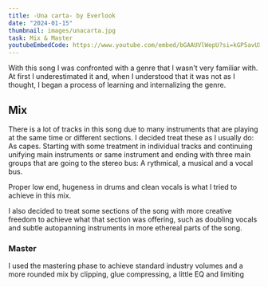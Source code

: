 ```yaml
---
title: -Una carta- by Everlook
date: "2024-01-15"
thumbnail: images/unacarta.jpg
task: Mix & Master
youtubeEmbedCode: https://www.youtube.com/embed/bGAAUVlWepU?si=kGP5avUX-f7tYZwI
---
```



With this song I was confronted with a genre that I wasn't very familiar with. At first I underestimated it and, when I understood that it was not as I thought, I began a process of learning and internalizing the genre. 

## Mix

There is a lot of tracks in this song due to many instruments that are playing at the same time or different sections. I decided treat these as I usually do: As capes. Starting with some treatment in individual tracks and continuing unifying main instruments or same instrument and ending with three main groups that are going to the stereo bus: A rythmical, a musical and a vocal bus.

Proper low end, hugeness in drums and clean vocals is what I tried to achieve in this mix.

I also decided to treat some sections of the song with more creative freedom to achieve what that section was offering, such as doubling vocals and subtle autopanning instruments in more ethereal parts of the song.

### Master

I used the mastering phase to achieve standard industry volumes and a more rounded mix by clipping, glue compressing, a little EQ and limiting
